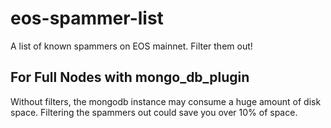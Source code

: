 # eos-spammer-list
A list of known spammers on EOS mainnet. Filter them out!

## For Full Nodes with mongo_db_plugin

Without filters, the mongodb instance may consume a huge amount of disk space. Filtering the spammers out could save you over 10% of space.